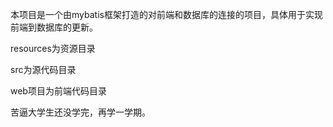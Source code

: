 本项目是一个由mybatis框架打造的对前端和数据库的连接的项目，具体用于实现前端到数据库的更新。

resources为资源目录

src为源代码目录

web项目为前端代码目录

苦逼大学生还没学完，再学一学期。

